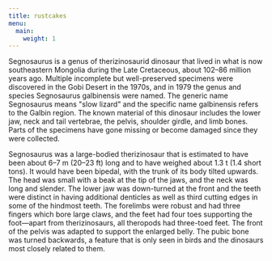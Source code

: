 ```yaml
---
title: rustcakes
menu:
  main:
    weight: 1
---
```

Segnosaurus is a genus of therizinosaurid dinosaur that lived in what is now
southeastern Mongolia during the Late Cretaceous,
about 102–86 million years ago. Multiple incomplete but well-preserved specimens
were discovered in the Gobi Desert in the 1970s, and in 1979 the genus and
species Segnosaurus galbinensis were named. The generic name Segnosaurus means
"slow lizard" and the specific name galbinensis refers to the Galbin region. The
known material of this dinosaur includes the lower jaw, neck and tail vertebrae,
the pelvis, shoulder girdle, and limb bones. Parts of the specimens have gone
missing or become damaged since they were collected.

Segnosaurus was a large-bodied therizinosaur that is estimated to have been
about 6–7 m (20–23 ft) long and to have weighed about 1.3 t (1.4 short tons). It
would have been bipedal, with the trunk of its body tilted upwards. The head was
small with a beak at the tip of the jaws, and the neck was long and slender. The
lower jaw was down-turned at the front and the teeth were distinct in having
additional denticles as well as third cutting edges in some of the hindmost
teeth. The forelimbs were robust and had three fingers which bore large claws,
and the feet had four toes supporting the foot—apart from therizinosaurs, all
theropods had three-toed feet. The front of the pelvis was adapted to support
the enlarged belly. The pubic bone was turned backwards, a feature that is only
seen in birds and the dinosaurs most closely related to them.
